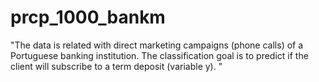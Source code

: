 # prcp_1000_bankm
"The data is related with direct marketing campaigns (phone calls) of a Portuguese banking institution. The classification goal is to predict if the client will subscribe to a term deposit (variable y). "
